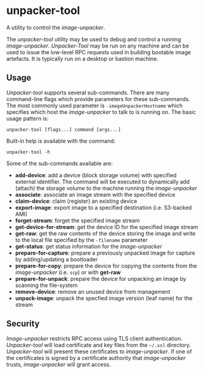 # unpacker-tool
A utility to control the *image-unpacker*.

The *unpacker-tool* utility may be used to debug and control a running
*image-unpacker*.
*Unpacker-Tool* may be run on any machine and can be used to issue the low-level
RPC requests used in building bootable image artefacts. It is typically run on a
desktop or bastion machine.

## Usage
*Unpacker-tool* supports several sub-commands. There are many command-line flags
which provide parameters for these sub-commands. The most commonly used
parameter is `-imageUnpackerHostname` which specifies which host the
*image-unpacker* to talk to is running on. The basic usage pattern is:

```
unpacker-tool [flags...] command [args...]
```

Built-in help is available with the command:

```
unpacker-tool -h
```

Some of the sub-commands available are:

- **add-device**: add a device (block storage volume) with specified external
                  identifier. The command will be executed to dynamically add
                  (attach) the storage volume to the machine running the
                  *image-unpacker*
- **associate**: associate an image stream with the specified device
- **claim-device**: claim (register) an existing device
- **export-image**: export image to a specified destination (i.e. S3-backed AMI)
- **forget-stream**: forget the specified image stream
- **get-device-for-stream**: get the device ID for the specified image stream
- **get-raw**: get the raw contents of the device storing the image and write to
               the local file specified by the `-filename` parameter
- **get-status**: get status information for the *image-unpacker*
- **prepare-for-capture**: prepare a previously unpacked image for capture by
                           adding/updating a bootloader
- **prepare-for-copy**: prepare the device for copying the contents from the
                        *image-unpacker* (i.e. `scp`) or with **get-raw**
- **prepare-for-unpack**: prepare the device for unpacking an image by scanning
                          the file-system
- **remove-device**: remove an unused device from management
- **unpack-image**: unpack the specfied image version (leaf name) for the stream

## Security
*Image-unpacker* restricts RPC access using TLS client authentication.
*Unpacker-tool* will load certificate and key files from the `~/.ssl`
directory. *Unpacker-tool* will present these certificates to *image-unpacker*.
If one of the certificates is signed by a certificate authority
that *image-unpacker* trusts, *image-unpacker* will grant access.
